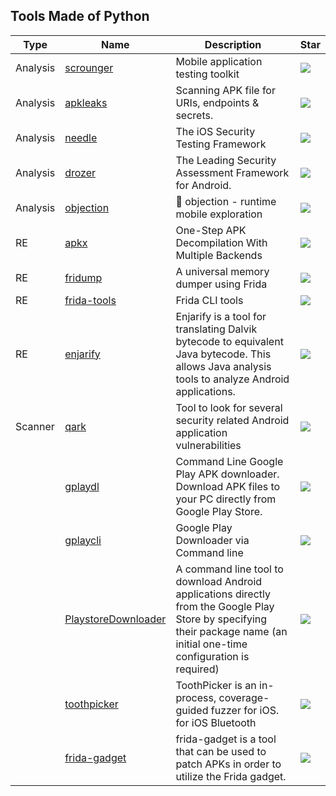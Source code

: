 
## Tools Made of Python

| Type | Name | Description | Star |
| --- | --- | --- | --- |
|Analysis|[scrounger](https://github.com/nettitude/scrounger)|Mobile application testing toolkit|![](https://img.shields.io/github/stars/nettitude/scrounger?label=%20)|
|Analysis|[apkleaks](https://github.com/dwisiswant0/apkleaks)|Scanning APK file for URIs, endpoints & secrets.|![](https://img.shields.io/github/stars/dwisiswant0/apkleaks?label=%20)|
|Analysis|[needle](https://github.com/FSecureLABS/needle)|The iOS Security Testing Framework|![](https://img.shields.io/github/stars/FSecureLABS/needle?label=%20)|
|Analysis|[drozer](https://github.com/FSecureLABS/drozer)|The Leading Security Assessment Framework for Android.|![](https://img.shields.io/github/stars/FSecureLABS/drozer?label=%20)|
|Analysis|[objection](https://github.com/sensepost/objection)|📱 objection - runtime mobile exploration|![](https://img.shields.io/github/stars/sensepost/objection?label=%20)|
|RE|[apkx](https://github.com/b-mueller/apkx)|One-Step APK Decompilation With Multiple Backends|![](https://img.shields.io/github/stars/b-mueller/apkx?label=%20)|
|RE|[fridump](https://github.com/Nightbringer21/fridump)|A universal memory dumper using Frida|![](https://img.shields.io/github/stars/Nightbringer21/fridump?label=%20)|
|RE|[frida-tools](https://github.com/frida/frida-tools)|Frida CLI tools|![](https://img.shields.io/github/stars/frida/frida-tools?label=%20)|
|RE|[enjarify](https://github.com/Storyyeller/enjarify)|Enjarify is a tool for translating Dalvik bytecode to equivalent Java bytecode. This allows Java analysis tools to analyze Android applications.|![](https://img.shields.io/github/stars/Storyyeller/enjarify?label=%20)|
|Scanner|[qark](https://github.com/linkedin/qark)|Tool to look for several security related Android application vulnerabilities|![](https://img.shields.io/github/stars/linkedin/qark?label=%20)|
||[gplaydl](https://github.com/rehmatworks/gplaydl)|Command Line Google Play APK downloader. Download APK files to your PC directly from Google Play Store.|![](https://img.shields.io/github/stars/rehmatworks/gplaydl?label=%20)|
||[gplaycli](https://github.com/matlink/gplaycli)|Google Play Downloader via Command line|![](https://img.shields.io/github/stars/matlink/gplaycli?label=%20)|
||[PlaystoreDownloader](https://github.com/ClaudiuGeorgiu/PlaystoreDownloader)|A command line tool to download Android applications directly from the Google Play Store by specifying their package name (an initial one-time configuration is required)|![](https://img.shields.io/github/stars/ClaudiuGeorgiu/PlaystoreDownloader?label=%20)|
||[toothpicker](https://github.com/seemoo-lab/toothpicker)|ToothPicker is an in-process, coverage-guided fuzzer for iOS. for iOS Bluetooth|![](https://img.shields.io/github/stars/seemoo-lab/toothpicker?label=%20)|
||[frida-gadget](https://github.com/ksg97031/frida-gadget)|frida-gadget is a tool that can be used to patch APKs in order to utilize the Frida gadget.|![](https://img.shields.io/github/stars/ksg97031/frida-gadget?label=%20)|

